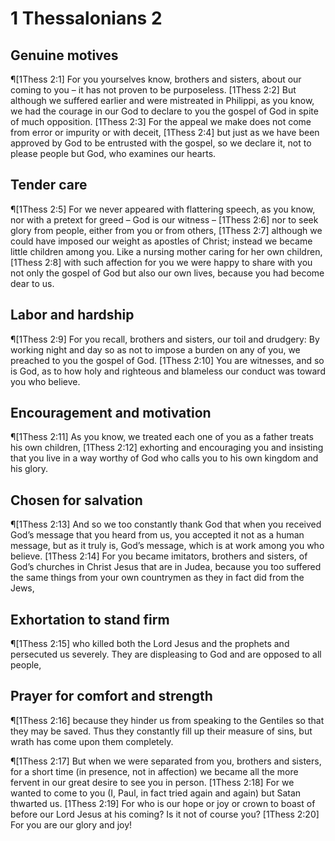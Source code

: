 # 1 Thessalonians 2

## Genuine motives
¶[1Thess 2:1] For you yourselves know, brothers and sisters, about our coming to you – it has not proven to be purposeless.
[1Thess 2:2] But although we suffered earlier and were mistreated in Philippi, as you know, we had the courage in our God to declare to you the gospel of God in spite of much opposition.
[1Thess 2:3] For the appeal we make does not come from error or impurity or with deceit,
[1Thess 2:4] but just as we have been approved by God to be entrusted with the gospel, so we declare it, not to please people but God, who examines our hearts.

## Tender care
¶[1Thess 2:5] For we never appeared with flattering speech, as you know, nor with a pretext for greed – God is our witness –
[1Thess 2:6] nor to seek glory from people, either from you or from others,
[1Thess 2:7] although we could have imposed our weight as apostles of Christ; instead we became little children among you. Like a nursing mother caring for her own children,
[1Thess 2:8] with such affection for you we were happy to share with you not only the gospel of God but also our own lives, because you had become dear to us.

## Labor and hardship
¶[1Thess 2:9] For you recall, brothers and sisters, our toil and drudgery: By working night and day so as not to impose a burden on any of you, we preached to you the gospel of God.
[1Thess 2:10] You are witnesses, and so is God, as to how holy and righteous and blameless our conduct was toward you who believe.

## Encouragement and motivation
¶[1Thess 2:11] As you know, we treated each one of you as a father treats his own children,
[1Thess 2:12] exhorting and encouraging you and insisting that you live in a way worthy of God who calls you to his own kingdom and his glory.

## Chosen for salvation
¶[1Thess 2:13] And so we too constantly thank God that when you received God’s message that you heard from us, you accepted it not as a human message, but as it truly is, God’s message, which is at work among you who believe.
[1Thess 2:14] For you became imitators, brothers and sisters, of God’s churches in Christ Jesus that are in Judea, because you too suffered the same things from your own countrymen as they in fact did from the Jews,

## Exhortation to stand firm
¶[1Thess 2:15] who killed both the Lord Jesus and the prophets and persecuted us severely. They are displeasing to God and are opposed to all people,

## Prayer for comfort and strength
¶[1Thess 2:16] because they hinder us from speaking to the Gentiles so that they may be saved. Thus they constantly fill up their measure of sins, but wrath has come upon them completely.

¶[1Thess 2:17] But when we were separated from you, brothers and sisters, for a short time (in presence, not in affection) we became all the more fervent in our great desire to see you in person.
[1Thess 2:18] For we wanted to come to you (I, Paul, in fact tried again and again) but Satan thwarted us.
[1Thess 2:19] For who is our hope or joy or crown to boast of before our Lord Jesus at his coming? Is it not of course you?
[1Thess 2:20] For you are our glory and joy!
